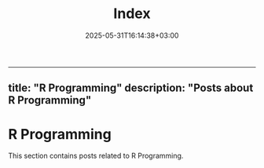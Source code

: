 ﻿---
title: " Index"
date: 2025-05-31T16:14:38+03:00
section: "R programming"
categories: ["R programming"]
---
---
title: "R Programming"
description: "Posts about R Programming"
---

# R Programming

This section contains posts related to R Programming.
